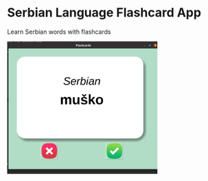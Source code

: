 # Serbian Language Flashcard App
Learn Serbian words with flashcards


<img src="https://github.com/AlinaDbeep/Sr-language-flashcard-app/blob/main/ScreenshotCards.png?raw=true" width="350"/>
